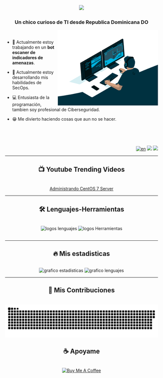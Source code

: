 <h1 align="center">
    <img src="https://readme-typing-svg.herokuapp.com/?font=Righteous&color=FFFFFF&size=35&center=true&vCenter=true&width=500&height=70&duration=4000&lines=Hola!+%F0%9F%91%8B;+Soy+Juan+Mateo!;" />
</h1>

<h3 align="center">Un chico curioso de TI desde Republica Dominicana DO</h3>

<img align="right" alt="Coding" width="330" src="./images/coding.gif" />

<br/>

<div align="left">
  
  
  - 🔭 Actualmente estoy trabajando en un **bot escaner de indicadores de amenazas**.
  
  - 🌱 Actualmente estoy desarrollando mis habilidades de SecOps.
  
  - 💻 Entusiasta de la programación, tambien soy profesional de Ciberseguridad.
  
  - 😁 Me divierto haciendo cosas que aun no se hacer.

</div>

<br/>

<div align="right">
  <br><br>
  
[![en](https://img.shields.io/badge/lang-en-purple.svg)](https://github.com/juanemiliomateo/juanemiliomateo/blob/master/README.md)
[<img src="https://img.shields.io/youtube/channel/views/UCCHzyYPW5fJC61xxdzc5pxA" />](https://www.youtube.com/@juanemiliomateo)
<img src="https://visitor-badge.laobi.icu/badge?page_id=juanemiliomateo.juanemiliomateo" />
</div>

<hr/>

<div align="center">
  <h2>📺 Youtube Trending Videos</h2>
  <br/>
  <a href="https://www.youtube.com/playlist?list=PLKwSgKGxI_l9myMnd83gzik3IYiXdaN7f">Administrando CentOS 7 Server</a>
  <br/>  
</div>

<hr>

<div align="center">
  <h2 align="center">🛠 Lenguajes-Herramientas</h2>
  <br/>
  <img src="https://skillicons.dev/icons?i=python,html,css,javascript,regex,flask" alt="logos lenguajes"  />
  <img src="https://skillicons.dev/icons?i=powershell,bash,github,vscode,aws,workers" alt="logos Herramientas"  /><br/>
  <br/>
</div>

<hr/>

<div align="center">
  <h2 align="center">🔥 Mis estadisticas</h2>
  <br/>
    <img src="https://github-readme-stats.vercel.app/api?username=juanemiliomateo&hide_title=true&hide_rank=false&show_icons=true&include_all_commits=false&count_private=true&disable_animations=false&theme=github_dark&locale=es&hide_border=true&order=1" height="150" alt="grafico estadisticas"  />
    <img src="https://github-readme-stats.vercel.app/api/top-langs?username=juanemiliomateo&locale=es&hide_title=false&layout=compact&card_width=320&langs_count=3&theme=github_dark&hide_border=true&order=2" height="105" alt="grafico lenguajes"  />
</div>

<hr/>

<div align="center">
  <h2 align="center">🐍 Mis Contribuciones</h2>
  <br/>
  <img align="center" src="https://raw.githubusercontent.com/juanemiliomateo/juanemiliomateo/output/snake.svg" alt="Snake animation" />
</div>

<div align="center">
  <h2 align="center">☕ Apoyame</h2>
  <br/>
  <a href="https://www.buymeacoffee.com/juanemiliomateo" target="_blank"><img src="https://cdn.buymeacoffee.com/buttons/v2/default-yellow.png" alt="Buy Me A Coffee" style="height: 60px !important;width: 217px !important;" ></a>
</div>
